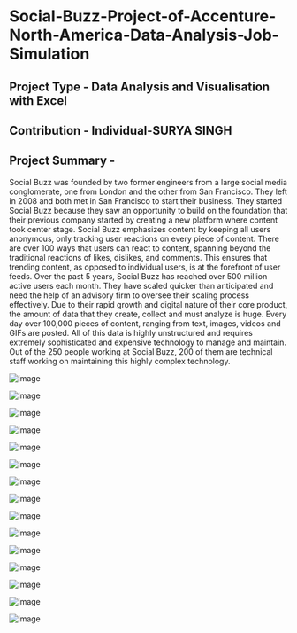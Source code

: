 # Social-Buzz-Project-of-Accenture-North-America-Data-Analysis-Job-Simulation

## Project Type - Data Analysis and Visualisation with Excel

## Contribution - Individual-SURYA SINGH

## Project Summary -

Social Buzz was founded by two former engineers from a large social media conglomerate, one
from London and the other from San Francisco. They left in 2008 and both met in San
Francisco to start their business. They started Social Buzz because they saw an opportunity to
build on the foundation that their previous company started by creating a new platform where
content took center stage. Social Buzz emphasizes content by keeping all users anonymous,
only tracking user reactions on every piece of content. There are over 100 ways that users can
react to content, spanning beyond the traditional reactions of likes, dislikes, and comments.
This ensures that trending content, as opposed to individual users, is at the forefront of user
feeds.
Over the past 5 years, Social Buzz has reached over 500 million active users each month.
They have scaled quicker than anticipated and need the help of an advisory firm to oversee
their scaling process effectively.
Due to their rapid growth and digital nature of their core product, the amount of data that they
create, collect and must analyze is huge. Every day over 100,000 pieces of content, ranging
from text, images, videos and GIFs are posted. All of this data is highly unstructured and
requires extremely sophisticated and expensive technology to manage and maintain. Out of the
250 people working at Social Buzz, 200 of them are technical staff working on maintaining this
highly complex technology. 

![image](https://github.com/user-attachments/assets/a8197a79-250d-4457-9c29-26b6a333179f)

![image](https://github.com/user-attachments/assets/4a5381ff-2afc-4c87-ba23-60e2eebf5e92)

![image](https://github.com/user-attachments/assets/46cc9f30-68f0-4a40-bfb4-48756c3187ef)

![image](https://github.com/user-attachments/assets/2dae2e8a-e7bd-4804-986e-499b3f94d745)

![image](https://github.com/user-attachments/assets/c0dd3b93-f6a0-4e09-a54f-60a100a37841)

![image](https://github.com/user-attachments/assets/2bc0c14f-c7bf-49d0-87c9-459f59baa7c8)

![image](https://github.com/user-attachments/assets/d3593a37-b1fa-4b57-bcab-db2d7457f8ed)

![image](https://github.com/user-attachments/assets/45617e73-b857-471f-96cc-4481b965a6b6)

![image](https://github.com/user-attachments/assets/13e885d5-6e47-45df-b813-d85872e1af6a)

![image](https://github.com/user-attachments/assets/ae94b18f-f4f0-4d43-849f-a3d7872bf4e3)

![image](https://github.com/user-attachments/assets/cbcd2a2c-5a40-43e1-85fe-d07830227abc)

![image](https://github.com/user-attachments/assets/f6096b44-82da-4a57-af27-3d254ccdb5be)

![image](https://github.com/user-attachments/assets/f6ae269c-3cfb-4237-8ce3-d8ca5f0576d2)

![image](https://github.com/user-attachments/assets/c5691e6d-52ec-4742-bcff-e9381b302551)

![image](https://github.com/user-attachments/assets/ef640be5-2c0e-43a6-a712-0d91a55422c9)















